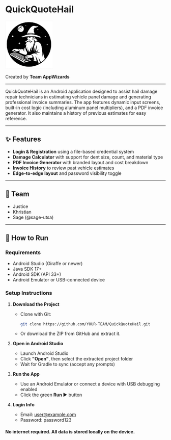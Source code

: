 # QuickQuoteHail

<img src="circle_logo.png" alt="AppWizards Logo" width="150"/>

Created by **Team AppWizards**

---

QuickQuoteHail is an Android application designed to assist hail damage repair technicians in estimating vehicle panel damage and generating professional invoice summaries. The app features dynamic input screens, built-in cost logic (including aluminum panel multipliers), and a PDF invoice generator. It also maintains a history of previous estimates for easy reference.

---

## ✨ Features

- **Login & Registration** using a file-based credential system
- **Damage Calculator** with support for dent size, count, and material type
- **PDF Invoice Generator** with branded layout and cost breakdown
- **Invoice History** to review past vehicle estimates
- **Edge-to-edge layout** and password visibility toggle

---

## 👥 Team

- Justice
- Khristian
- Sage (@sage-utsa)

---

## 🚀 How to Run

### Requirements
- Android Studio (Giraffe or newer)
- Java SDK 17+
- Android SDK (API 33+)
- Android Emulator or USB-connected device

### Setup Instructions

1. **Download the Project**
    - Clone with Git:
      ```bash
      git clone https://github.com/YOUR-TEAM/QuickQuoteHail.git
      ```
    - Or download the ZIP from GitHub and extract it.

2. **Open in Android Studio**
    - Launch Android Studio
    - Click **"Open"**, then select the extracted project folder
    - Wait for Gradle to sync (accept any prompts)

3. **Run the App**
    - Use an Android Emulator or connect a device with USB debugging enabled
    - Click the green **Run ▶** button

4. **Login Info**
   - Email: user@example.com
   - Password: password123

#### No internet required. All data is stored locally on the device.
